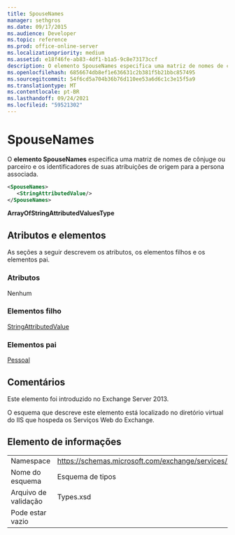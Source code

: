 ```yaml
---
title: SpouseNames
manager: sethgros
ms.date: 09/17/2015
ms.audience: Developer
ms.topic: reference
ms.prod: office-online-server
ms.localizationpriority: medium
ms.assetid: e18f46fe-ab83-4df1-b1a5-9c8e73173ccf
description: O elemento SpouseNames especifica uma matriz de nomes de cônjuge ou parceiro e os identificadores de suas atribuições de origem para a persona associada.
ms.openlocfilehash: 6856674db8ef1e636631c2b381f5b21bbc857495
ms.sourcegitcommit: 54f6cd5a704b36b76d110ee53a6d6c1c3e15f5a9
ms.translationtype: MT
ms.contentlocale: pt-BR
ms.lasthandoff: 09/24/2021
ms.locfileid: "59521302"
---
```

# <a name="spousenames"></a>SpouseNames

O **elemento SpouseNames** especifica uma matriz de nomes de cônjuge ou parceiro e os identificadores de suas atribuições de origem para a persona associada. 
  
```XML
<SpouseNames>
   <StringAttributedValue/>
</SpouseNames>
```

 **ArrayOfStringAttributedValuesType**
## <a name="attributes-and-elements"></a>Atributos e elementos

As seções a seguir descrevem os atributos, os elementos filhos e os elementos pai.
  
### <a name="attributes"></a>Atributos

Nenhum
  
### <a name="child-elements"></a>Elementos filho

[StringAttributedValue](stringattributedvalue.md)
  
### <a name="parent-elements"></a>Elementos pai

[Pessoal](persona.md)
  
## <a name="remarks"></a>Comentários

Este elemento foi introduzido no Exchange Server 2013.
  
O esquema que descreve este elemento está localizado no diretório virtual do IIS que hospeda os Serviços Web do Exchange.
  
## <a name="element-information"></a>Elemento de informações

|||
|:-----|:-----|
|Namespace  <br/> |https://schemas.microsoft.com/exchange/services/2006/types  <br/> |
|Nome do esquema  <br/> |Esquema de tipos  <br/> |
|Arquivo de validação  <br/> |Types.xsd  <br/> |
|Pode estar vazio  <br/> ||
   

